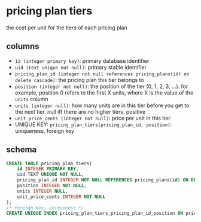 # pricing plan tiers

the cost per unit for the tiers of each pricing plan

## columns

-   `id (integer primary key)`: primary database identifier
-   `uid (text unique not null)`: primary stable identifier
-   `pricing_plan_id (integer not null references pricing_plans(id) on delete cascade)`: the pricing plan this tier belongs to
-   `position (integer not null)`: the position of the tier (0, 1, 2, 3, ...). for example,
    position 0 refers to the first X units, where X is the value of the `units` column
-   `units (integer null)`: how many units are in this tier before you get to the next
    tier. null iff there are no higher tiers. positive
-   `unit_price_cents (integer not null)`: price per unit in this tier
-   UNIQUE KEY: `pricing_plan_tiers(pricing_plan_id, position)`: uniqueness, foreign key

## schema

```sql
CREATE TABLE pricing_plan_tiers(
    id INTEGER PRIMARY KEY,
    uid TEXT UNIQUE NOT NULL,
    pricing_plan_id INTEGER NOT NULL REFERENCES pricing_plans(id) ON DELETE CASCADE,
    position INTEGER NOT NULL,
    units INTEGER NULL,
    unit_price_cents INTEGER NOT NULL
);
/* foreign key, uniqueness */
CREATE UNIQUE INDEX pricing_plan_tiers_pricing_plan_id_position ON pricing_plan_tiers(pricing_plan_id, position);
```
